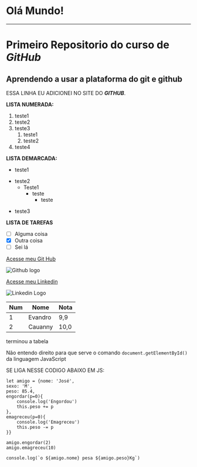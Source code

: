 # Olá Mundo!
---
# Primeiro Repositorio do curso de **_GitHub_**

## Aprendendo a usar a plataforma do git e github

 ESSA LINHA EU ADICIONEI NO SITE DO **_GITHUB_**.

**LISTA NUMERADA:**

1. teste1
2. teste2
3. teste3
   1. teste1
   2. teste2 
1. teste4

**LISTA DEMARCADA:**

* teste1
- teste2
   * Teste1
      * teste
         * teste
* teste3

**LISTA DE TAREFAS**

- [ ] Alguma coisa
- [X] Outra coisa
- [ ] Sei lá

[Acesse meu Git Hub](https://github.com/EvandroLimaBarbosa)

![Github logo](https://user-images.githubusercontent.com/96010876/148047899-3dcc37d1-dcd4-4616-bc6c-ddc2ebde5939.png)

[Acesse meu Linkedin](https://www.linkedin.com/in/evandro-lima/)

![Linkedin Logo](https://user-images.githubusercontent.com/96010876/148048102-3e88271f-fdea-44aa-820e-d1bfdceff2ce.png)

Num | Nome | Nota
---|---|---
1|Evandro|9,9
2|Cauanny|10,0

terminou a tabela

Não entendo direito para que serve o comando `document.getElementById()` da linguagem JavaScript 

SE LIGA NESSE CODIGO ABAIXO EM JS: 

````
let amigo = {nome: 'José', 
sexo: 'M', 
peso: 85.4,
engordar(p=0){
    console.log('Engordou')
    this.peso += p
},
emagreceu(p=0){
    console.log('Emagreceu')
    this.peso -= p
}}

amigo.engordar(2)
amigo.emagreceu(10)

console.log(`o ${amigo.nome} pesa ${amigo.peso}Kg`)
````
